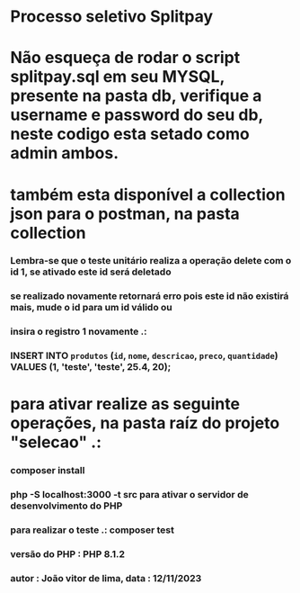 # Processo seletivo Splitpay

# Não esqueça de rodar o script splitpay.sql em seu MYSQL, presente na pasta db, verifique a username e password do seu db, neste codigo esta setado como admin ambos.

# também esta disponível a collection json para o postman, na pasta collection

### Lembra-se que o teste unitário realiza a operação delete com o id 1, se ativado este id será deletado

### se realizado novamente retornará erro pois este id não existirá mais, mude o id para um id válido ou
### insira o registro 1 novamente .:

### INSERT INTO `produtos` (`id`, `nome`, `descricao`, `preco`, `quantidade`) VALUES (1, 'teste', 'teste', 25.4, 20);

# para ativar realize as seguinte operações, na pasta raíz do projeto "selecao" .:

### composer install 

### php -S localhost:3000 -t src para ativar o servidor de desenvolvimento do PHP

### para realizar o teste .: composer test 

### versão do PHP : PHP 8.1.2

### autor : João vitor de lima, data : 12/11/2023
